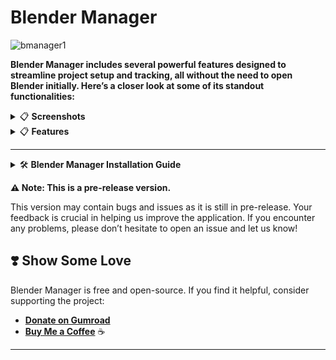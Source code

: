 # Blender Manager

![bmanager1](https://github.com/user-attachments/assets/8f9f6104-29c1-405b-b0f4-9516470f7231)


**Blender Manager includes several powerful features designed to streamline project setup and tracking, all without the need to open Blender initially. Here’s a closer look at some of its standout functionalities:**


<details>
<summary>📋 <strong>Screenshots</strong></summary>

   
![900x](https://github.com/user-attachments/assets/899f9f7a-251e-4e2e-90fd-59d319db9449)

Selected Font: SimHei


**the following are old version of gui**

![Screenshot 1](https://github.com/user-attachments/assets/2b12f8dd-0f75-4cbc-9e41-2e06c2e4d84f)

![Screenshot 2](https://github.com/user-attachments/assets/858fc794-03aa-4eb5-ad2a-1b7cf37e190d)

![Screenshot 3](https://github.com/user-attachments/assets/de9b55eb-8168-42fa-8e6b-e411814e5df4)

![Screenshot 4](https://github.com/user-attachments/assets/f7a2702f-5fc5-4342-9177-0732b2542ecf)

![Screenshot 5](https://github.com/user-attachments/assets/ac5dc13a-f6f0-4ef5-be29-7ee10942ed65)

![Screenshot 6](https://github.com/user-attachments/assets/6044471e-f884-4889-8bbc-8685516d2387)

![Screenshot 7](https://github.com/user-attachments/assets/3cbeb936-7237-4627-a2f5-aca87b28ba60)

![Screenshot 8](https://github.com/user-attachments/assets/dd77a7f1-e258-4784-9ae8-8adb5716a658)

![Screenshot 9](https://github.com/user-attachments/assets/26b5529a-b66a-4f06-bdf6-0dfd153ab3ae)

</details>

<details>
<summary>📋 <strong>Features</strong></summary>

### 1. **Project Time Tracking**
Blender Manager automatically tracks the time spent on each project, giving users a clear view of their work hours. This feature is integrated directly into the **Recent Projects** section, displaying the total time spent on a project. Users can monitor their productivity and get a detailed breakdown of working hours for each project, making it an excellent tool for both personal time management and client billing.

### 2. **Recent Projects Overview**
The **Recent Projects** feature provides a convenient list of previously opened Blender files, showing key details such as the project name, last opened date, and file path. Users can easily access their most recent work without manually searching through directories, enhancing workflow efficiency by allowing them to quickly resume their work from where they left off.

### 3. **Comprehensive Project Creation**
Blender Manager offers an advanced **Create Project** tool that allows users to set up their project environment without launching Blender. This includes:

- **Reference Images Setup**: Import reference images for multiple views (front, back, left, right, top, and bottom) to ensure all necessary reference materials are organized and ready for modeling.
- **Base Mesh Selection**: Choose a base mesh from a predefined list or add your own custom base meshes for a quick start with pre-configured models.
- **Scene Configuration**: Predefine scene elements such as adding a camera and lights, and configure autosave options for immediate work upon opening the project in Blender.

### 4. **Auto Update**
Includes an **Auto Update** feature, ensuring both the Blender application and Blender Manager itself are always up to date. The app automatically checks for the latest releases and offers a simple one-click update option.

### 5. **Customizable GUI**
The user interface is highly customizable. Users can choose from a variety of themes, adjust font sizes, and control the transparency of the app, allowing for a personalized and comfortable experience.

### 6. **Seamless Version Control**
Manage multiple Blender versions effortlessly. Install any version you need, switch between them, or set a specific version as the **Main Launch Version**.

### 7. **Multi-Platform Support (In Progress)**
Currently optimized for Windows, with plans to expand full compatibility to macOS and Linux in future releases.

### 8. **Addon Management**
Provides an intuitive **Addon Management** tab to handle Blender addons efficiently. Key features include:

- **Addon List Display**
- **Addon Installation and Removal**
- **Compatibility Check**
- **Search Functionality**
- **File Path Access**

### 9. **Project Management**
Offers comprehensive tools for organizing and handling Blender projects:

- **Project List Overview**
- **Quick Actions**
- **File Path Navigation**
- **Search Bar**

### 10. **Render Management**
Makes it easy to handle rendered files directly within the app:

- **Render List**
- **Preview Capability**
- **File Operations**
- **Render Notes**

### 11. **Logs Tab**
Provides real-time feedback and diagnostic information:

- **Initialization Feedback**
- **Process Tracking**
- **Error and Warning Reporting**
- **Success Messages**

### 12. **Settings Tab**
Gives users full control over the application's appearance and behavior:

- **Appearance Settings**: Themes, font customization, transparency control.
- **General Settings**: Auto update, launch on startup, run in background, addon setup, change launch folder, download chunk size multiplier.
- **Reset and Maintenance Options**: Reset all data, delete Blender versions, reset to defaults.

</details>

---

<details>
<summary>🛠️ <strong>Blender Manager Installation Guide</strong></summary>

Follow these steps to install and set up Blender Manager on your system.

---

### **Step 1: Download and Extract the ZIP File**

1. **Download the Blender Manager ZIP file**  
   📥 [**Download Latest Release**](https://github.com/verlorengest/BlenderManager/releases)

2. **Extract the ZIP file** to a location of your choice:
   - Right-click the ZIP file and select **"Extract All"** or use a tool like **WinRAR** or **7-Zip**.
   - After extraction, you’ll find a folder named **"BlenderManager"**.

---

### **Step 2: Launch Blender Manager**

1. Open the **BlenderManager** folder.
2. Double-click on **`blender_manager.exe`** to start the application.
   - If a security prompt appears, click **"Run Anyway"**.
3. Install Blender by clicking Launch Blender in Main Menu
4. Select the option which suits you.
5. Note: If the Blender Manager addon doesn't appear in the Preferences or Addon Management tab, go to Settings -> Setup Addon or try installing it manually.

---


### 🎉 **You're All Set!**

Blender Manager is now installed and ready to enhance your Blender workflow. Enjoy streamlined project management and efficient tool integration!

---


# How to Run BlenderManager from Source

Follow the instructions below to clone, set up, and run **BlenderManager** from the source code. Ensure you have Python installed on your system (version 3.10 or higher is recommended).

---

## Prerequisites

1. **Python Installation**: Ensure Python 3.10+ is installed and added to your system's PATH. You can download Python from the [official Python website](https://www.python.org/downloads/).

2. **Git Installation**: Ensure Git is installed on your system. You can download Git from [here](https://git-scm.com/downloads).

---

## Steps to Run the Project

### Step 1: Clone the Repository
Use the following command to clone the BlenderManager repository to your local machine:
```bash
git clone https://github.com/verlorengest/BlenderManager.git
```

Navigate to the project directory:
```bash
cd BlenderManager
```

### Step 2: Install Dependencies
Create a virtual environment (optional but recommended):
```bash
python -m venv venv
```

Activate the virtual environment:
- **Windows**:
  ```bash
  venv\Scripts\activate
  ```
- **macOS/Linux**:
  ```bash
  source venv/bin/activate
  ```

Install the required dependencies:
```bash
pip install -r requirements.txt
```

### Step 3: Run BlenderManager
Run the application using the following command:
```bash
python blender_manager.py
```

---

## Additional Notes
- Ensure you have **Blender** installed or configure the application to detect an existing Blender installation. If Blender is not installed, the app will prompt you to install it.
- The application may require elevated permissions to access certain directories or system settings, depending on your operating system.
- For further assistance or issues, please open a ticket on the [GitHub Issues Page](https://github.com/verlorengest/BlenderManager/issues).

---



</details>




**⚠️ Note: This is a pre-release version.**

This version may contain bugs and issues as it is still in pre-release. Your feedback is crucial in helping us improve the application. If you encounter any problems, please don’t hesitate to open an issue and let us know!


## ❣️ Show Some Love

Blender Manager is free and open-source. If you find it helpful, consider supporting the project:

- [**Donate on Gumroad**](https://verlorengest.gumroad.com/l/blendermanager)  
- [**Buy Me a Coffee**](https://buymeacoffee.com/verlorengest) ☕


---
